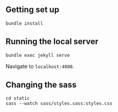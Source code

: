 ## Getting set up

```
bundle install
```

## Running the local server

```
bundle exec jekyll serve
```

Navigate to `localhost:4000`.

## Changing the sass

```
cd static
sass --watch sass/styles.sass:styles.css
```
